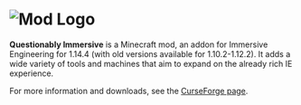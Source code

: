 ![Mod Logo](https://i.imgur.com/HPeWkk2.png)
==============

**Questionably Immersive** is a Minecraft mod, an addon for Immersive Engineering for 1.14.4 (with old versions available for 1.10.2-1.12.2). It adds a wide variety of tools and machines that aim to expand on the already rich IE experience.

For more information and downloads, see the [CurseForge page](https://minecraft.curseforge.com/projects/questionably-immersive).